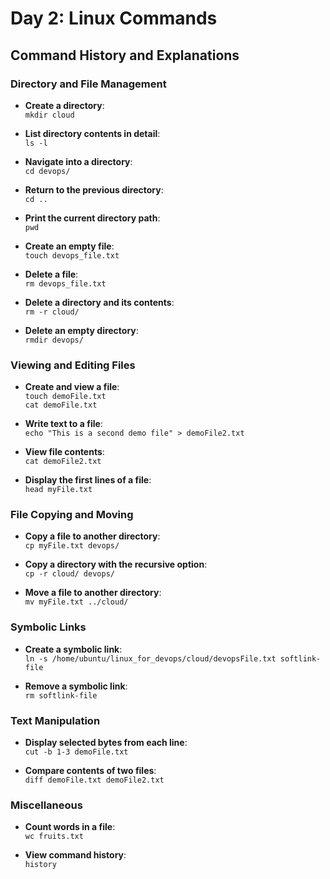 # Day 2: Linux Commands

## Command History and Explanations

### Directory and File Management

- **Create a directory**:  
  `mkdir cloud`

- **List directory contents in detail**:  
  `ls -l`

- **Navigate into a directory**:  
  `cd devops/`

- **Return to the previous directory**:  
  `cd ..`

- **Print the current directory path**:  
  `pwd`

- **Create an empty file**:  
  `touch devops_file.txt`

- **Delete a file**:  
  `rm devops_file.txt`

- **Delete a directory and its contents**:  
  `rm -r cloud/`

- **Delete an empty directory**:  
  `rmdir devops/`

### Viewing and Editing Files

- **Create and view a file**:  
  `touch demoFile.txt`  
  `cat demoFile.txt`

- **Write text to a file**:  
  `echo "This is a second demo file" > demoFile2.txt`

- **View file contents**:  
  `cat demoFile2.txt`

- **Display the first lines of a file**:  
  `head myFile.txt`

### File Copying and Moving

- **Copy a file to another directory**:  
  `cp myFile.txt devops/`

- **Copy a directory with the recursive option**:  
  `cp -r cloud/ devops/`

- **Move a file to another directory**:  
  `mv myFile.txt ../cloud/`

### Symbolic Links

- **Create a symbolic link**:  
  `ln -s /home/ubuntu/linux_for_devops/cloud/devopsFile.txt softlink-file`

- **Remove a symbolic link**:  
  `rm softlink-file`

### Text Manipulation

- **Display selected bytes from each line**:  
  `cut -b 1-3 demoFile.txt`

- **Compare contents of two files**:  
  `diff demoFile.txt demoFile2.txt`

### Miscellaneous

- **Count words in a file**:  
  `wc fruits.txt`

- **View command history**:  
  `history`
